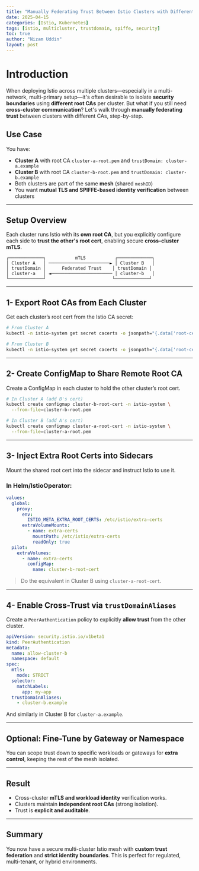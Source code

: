 ```yaml
---
title: "Manually Federating Trust Between Istio Clusters with Different Root CAs"
date: 2025-04-15
categories: [Istio, Kubernetes]
tags: [istio, multicluster, trustdomain, spiffe, security]
toc: true
author: "Nizam Uddin"
layout: post
---
```


# Introduction
When deploying Istio across multiple clusters—especially in a multi-network, multi-primary setup—it's often desirable to isolate **security boundaries** using **different root CAs** per cluster. But what if you still need **cross-cluster communication**? Let's walk through **manually federating trust** between clusters with different CAs, step-by-step.

##  Use Case

You have:
- **Cluster A** with root CA `cluster-a-root.pem` and `trustDomain: cluster-a.example`
- **Cluster B** with root CA `cluster-b-root.pem` and `trustDomain: cluster-b.example`
- Both clusters are part of the same **mesh** (shared `meshID`)
- You want **mutual TLS and SPIFFE-based identity verification** between clusters

---

##  Setup Overview

Each cluster runs Istio with its **own root CA**, but you explicitly configure each side to **trust the other's root cert**, enabling secure **cross-cluster mTLS**.

```plaintext
┌─────────────┐           mTLS           ┌─────────────┐
│ Cluster A   │ ───────────────────────► │ Cluster B   │
│ trustDomain │      Federated Trust    │ trustDomain │
│ cluster-a   │ ◄─────────────────────── │ cluster-b   │
└─────────────┘                         └─────────────┘
```

---

## 1- Export Root CAs from Each Cluster

Get each cluster’s root cert from the Istio CA secret:

```bash
# From Cluster A
kubectl -n istio-system get secret cacerts -o jsonpath="{.data['root-cert\.pem']}" | base64 -d > cluster-a-root.pem

# From Cluster B
kubectl -n istio-system get secret cacerts -o jsonpath="{.data['root-cert\.pem']}" | base64 -d > cluster-b-root.pem
```

---

## 2- Create ConfigMap to Share Remote Root CA

Create a ConfigMap in each cluster to hold the other cluster’s root cert.

```bash
# In Cluster A (add B's cert)
kubectl create configmap cluster-b-root-cert -n istio-system \
  --from-file=cluster-b-root.pem

# In Cluster B (add A's cert)
kubectl create configmap cluster-a-root-cert -n istio-system \
  --from-file=cluster-a-root.pem
```

---

## 3- Inject Extra Root Certs into Sidecars

Mount the shared root cert into the sidecar and instruct Istio to use it.

### In Helm/IstioOperator:

```yaml
values:
  global:
    proxy:
      env:
        ISTIO_META_EXTRA_ROOT_CERTS: /etc/istio/extra-certs
      extraVolumeMounts:
        - name: extra-certs
          mountPath: /etc/istio/extra-certs
          readOnly: true
  pilot:
    extraVolumes:
      - name: extra-certs
        configMap:
          name: cluster-b-root-cert
```

> Do the equivalent in Cluster B using `cluster-a-root-cert`.

---

## 4- Enable Cross-Trust via `trustDomainAliases`

Create a `PeerAuthentication` policy to explicitly **allow trust** from the other cluster.

```yaml
apiVersion: security.istio.io/v1beta1
kind: PeerAuthentication
metadata:
  name: allow-cluster-b
  namespace: default
spec:
  mtls:
    mode: STRICT
  selector:
    matchLabels:
      app: my-app
  trustDomainAliases:
    - cluster-b.example
```

And similarly in Cluster B for `cluster-a.example`.

---

##  Optional: Fine-Tune by Gateway or Namespace

You can scope trust down to specific workloads or gateways for **extra control**, keeping the rest of the mesh isolated.

---

##  Result

- Cross-cluster **mTLS and workload identity** verification works.
- Clusters maintain **independent root CAs** (strong isolation).
- Trust is **explicit and auditable**.

---

##  Summary

You now have a secure multi-cluster Istio mesh with **custom trust federation** and **strict identity boundaries**. This is perfect for regulated, multi-tenant, or hybrid environments.